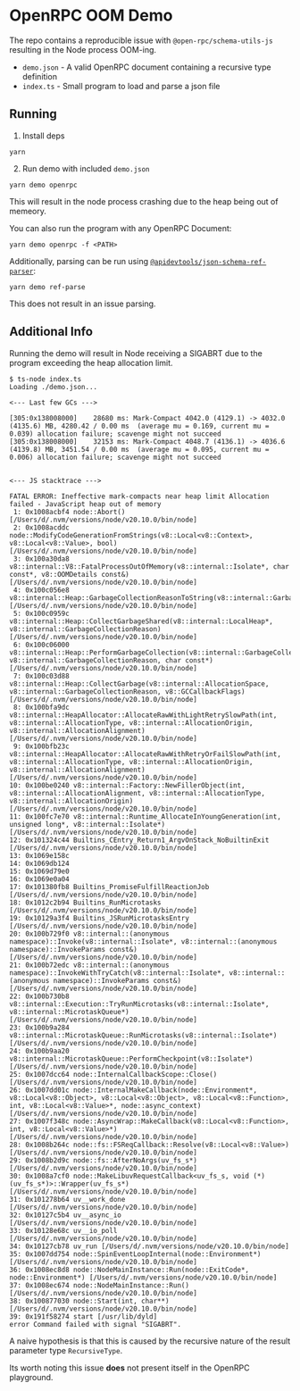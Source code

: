 # OpenRPC OOM Demo

The repo contains a reproducible issue with `@open-rpc/schema-utils-js` resulting in the Node process OOM-ing.

- `demo.json` - A valid OpenRPC document containing a recursive type definition
- `index.ts` - Small program to load and parse a json file

## Running
1. Install deps
```shell
yarn
```
2. Run demo with included `demo.json`
```shell
yarn demo openrpc
```
This will result in the node process crashing due to the heap being out of memeory.

You can also run the program with any OpenRPC Document:
 
```shell
yarn demo openrpc -f <PATH>
```

Additionally, parsing can be run using [`@apidevtools/json-schema-ref-parser`](https://github.com/APIDevTools/json-schema-ref-parser):
```shell
yarn demo ref-parse
```
This does not result in an issue parsing.

## Additional Info

Running the demo will result in Node receiving a SIGABRT due to the program exceeding the heap allocation limit.
```
$ ts-node index.ts
Loading ./demo.json...

<--- Last few GCs --->

[305:0x138008000]    28680 ms: Mark-Compact 4042.0 (4129.1) -> 4032.0 (4135.6) MB, 4280.42 / 0.00 ms  (average mu = 0.169, current mu = 0.039) allocation failure; scavenge might not succeed
[305:0x138008000]    32153 ms: Mark-Compact 4048.7 (4136.1) -> 4036.6 (4139.8) MB, 3451.54 / 0.00 ms  (average mu = 0.095, current mu = 0.006) allocation failure; scavenge might not succeed


<--- JS stacktrace --->

FATAL ERROR: Ineffective mark-compacts near heap limit Allocation failed - JavaScript heap out of memory
 1: 0x1008acbf4 node::Abort() [/Users/d/.nvm/versions/node/v20.10.0/bin/node]
 2: 0x1008acddc node::ModifyCodeGenerationFromStrings(v8::Local<v8::Context>, v8::Local<v8::Value>, bool) [/Users/d/.nvm/versions/node/v20.10.0/bin/node]
 3: 0x100a30da8 v8::internal::V8::FatalProcessOutOfMemory(v8::internal::Isolate*, char const*, v8::OOMDetails const&) [/Users/d/.nvm/versions/node/v20.10.0/bin/node]
 4: 0x100c056e8 v8::internal::Heap::GarbageCollectionReasonToString(v8::internal::GarbageCollectionReason) [/Users/d/.nvm/versions/node/v20.10.0/bin/node]
 5: 0x100c0959c v8::internal::Heap::CollectGarbageShared(v8::internal::LocalHeap*, v8::internal::GarbageCollectionReason) [/Users/d/.nvm/versions/node/v20.10.0/bin/node]
 6: 0x100c06000 v8::internal::Heap::PerformGarbageCollection(v8::internal::GarbageCollector, v8::internal::GarbageCollectionReason, char const*) [/Users/d/.nvm/versions/node/v20.10.0/bin/node]
 7: 0x100c03d88 v8::internal::Heap::CollectGarbage(v8::internal::AllocationSpace, v8::internal::GarbageCollectionReason, v8::GCCallbackFlags) [/Users/d/.nvm/versions/node/v20.10.0/bin/node]
 8: 0x100bfa9dc v8::internal::HeapAllocator::AllocateRawWithLightRetrySlowPath(int, v8::internal::AllocationType, v8::internal::AllocationOrigin, v8::internal::AllocationAlignment) [/Users/d/.nvm/versions/node/v20.10.0/bin/node]
 9: 0x100bfb23c v8::internal::HeapAllocator::AllocateRawWithRetryOrFailSlowPath(int, v8::internal::AllocationType, v8::internal::AllocationOrigin, v8::internal::AllocationAlignment) [/Users/d/.nvm/versions/node/v20.10.0/bin/node]
10: 0x100be0240 v8::internal::Factory::NewFillerObject(int, v8::internal::AllocationAlignment, v8::internal::AllocationType, v8::internal::AllocationOrigin) [/Users/d/.nvm/versions/node/v20.10.0/bin/node]
11: 0x100fc7e70 v8::internal::Runtime_AllocateInYoungGeneration(int, unsigned long*, v8::internal::Isolate*) [/Users/d/.nvm/versions/node/v20.10.0/bin/node]
12: 0x101324c44 Builtins_CEntry_Return1_ArgvOnStack_NoBuiltinExit [/Users/d/.nvm/versions/node/v20.10.0/bin/node]
13: 0x1069e158c 
14: 0x1069db124 
15: 0x1069d79e0 
16: 0x1069e0a04 
17: 0x101380fb8 Builtins_PromiseFulfillReactionJob [/Users/d/.nvm/versions/node/v20.10.0/bin/node]
18: 0x1012c2b94 Builtins_RunMicrotasks [/Users/d/.nvm/versions/node/v20.10.0/bin/node]
19: 0x10129a3f4 Builtins_JSRunMicrotasksEntry [/Users/d/.nvm/versions/node/v20.10.0/bin/node]
20: 0x100b729f0 v8::internal::(anonymous namespace)::Invoke(v8::internal::Isolate*, v8::internal::(anonymous namespace)::InvokeParams const&) [/Users/d/.nvm/versions/node/v20.10.0/bin/node]
21: 0x100b72edc v8::internal::(anonymous namespace)::InvokeWithTryCatch(v8::internal::Isolate*, v8::internal::(anonymous namespace)::InvokeParams const&) [/Users/d/.nvm/versions/node/v20.10.0/bin/node]
22: 0x100b730b8 v8::internal::Execution::TryRunMicrotasks(v8::internal::Isolate*, v8::internal::MicrotaskQueue*) [/Users/d/.nvm/versions/node/v20.10.0/bin/node]
23: 0x100b9a284 v8::internal::MicrotaskQueue::RunMicrotasks(v8::internal::Isolate*) [/Users/d/.nvm/versions/node/v20.10.0/bin/node]
24: 0x100b9aa20 v8::internal::MicrotaskQueue::PerformCheckpoint(v8::Isolate*) [/Users/d/.nvm/versions/node/v20.10.0/bin/node]
25: 0x1007dcc64 node::InternalCallbackScope::Close() [/Users/d/.nvm/versions/node/v20.10.0/bin/node]
26: 0x1007dd01c node::InternalMakeCallback(node::Environment*, v8::Local<v8::Object>, v8::Local<v8::Object>, v8::Local<v8::Function>, int, v8::Local<v8::Value>*, node::async_context) [/Users/d/.nvm/versions/node/v20.10.0/bin/node]
27: 0x1007f348c node::AsyncWrap::MakeCallback(v8::Local<v8::Function>, int, v8::Local<v8::Value>*) [/Users/d/.nvm/versions/node/v20.10.0/bin/node]
28: 0x1008b264c node::fs::FSReqCallback::Resolve(v8::Local<v8::Value>) [/Users/d/.nvm/versions/node/v20.10.0/bin/node]
29: 0x1008b2d9c node::fs::AfterNoArgs(uv_fs_s*) [/Users/d/.nvm/versions/node/v20.10.0/bin/node]
30: 0x1008a7cf0 node::MakeLibuvRequestCallback<uv_fs_s, void (*)(uv_fs_s*)>::Wrapper(uv_fs_s*) [/Users/d/.nvm/versions/node/v20.10.0/bin/node]
31: 0x101278b64 uv__work_done [/Users/d/.nvm/versions/node/v20.10.0/bin/node]
32: 0x10127c5b4 uv__async_io [/Users/d/.nvm/versions/node/v20.10.0/bin/node]
33: 0x10128e68c uv__io_poll [/Users/d/.nvm/versions/node/v20.10.0/bin/node]
34: 0x10127cb78 uv_run [/Users/d/.nvm/versions/node/v20.10.0/bin/node]
35: 0x1007dd754 node::SpinEventLoopInternal(node::Environment*) [/Users/d/.nvm/versions/node/v20.10.0/bin/node]
36: 0x1008ec8d8 node::NodeMainInstance::Run(node::ExitCode*, node::Environment*) [/Users/d/.nvm/versions/node/v20.10.0/bin/node]
37: 0x1008ec674 node::NodeMainInstance::Run() [/Users/d/.nvm/versions/node/v20.10.0/bin/node]
38: 0x100877030 node::Start(int, char**) [/Users/d/.nvm/versions/node/v20.10.0/bin/node]
39: 0x191f58274 start [/usr/lib/dyld]
error Command failed with signal "SIGABRT".

```

A naive hypothesis is that this is caused by the recursive nature of the result parameter type `RecursiveType`.

Its worth noting this issue **does** not present itself in the OpenRPC playground.
